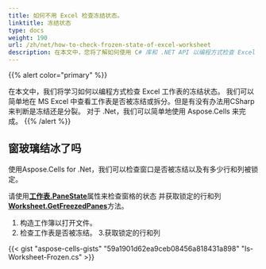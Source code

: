 ```yaml
---
title: 如何不用 Excel 检查冻结状态。
linktitle: 冻结状态
type: docs
weight: 190
url: /zh/net/how-to-check-frozen-state-of-excel-worksheet
description: 在本文中，您将了解如何使用 C# 库和 .NET API 以编程方式检查 Excel 工作表的冻结状态。
---
```

{{% alert color="primary" %}}

在本文中，我们将学习如何以编程方式检查 Excel 工作表的冻结状态。
我们可以简单地在 MS Excel 中查看工作表是否被冻结或拆分。但是有没有办法用CSharp来判断是冻结还是分裂。
对于 .Net，我们可以简单地使用 Aspose.Cells 来完成。
{{% /alert %}}

##  **窗玻璃结冰了吗**
使用Aspose.Cells for .Net，我们可以检查窗口是否被冻结以及有多少行和列被锁定。

请使用[**工作表.PaneState**](https://reference.aspose.com/cells/net/aspose.cells/worksheet/PaneState/)属性来检查窗格的状态
并获取锁定的行和列[**Worksheet.GetFreezedPanes**](https://reference.aspose.com/cells/net/aspose.cells/worksheet/GetFreezedPanes/)方法。
1. 构造工作簿以打开文件。
2. 检查工作表是否被冻结。
3.获取锁定的行和列

{{< gist "aspose-cells-gists" "59a1901d62ea9ceb08456a818431a898" "Is-Worksheet-Frozen.cs" >}}